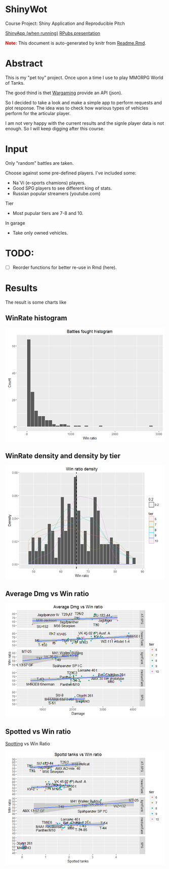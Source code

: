 ShinyWot
========

Course Project: Shiny Application and Reproducible Pitch

[ShinyApp (when running)](https://muhomorik.shinyapps.io/ShinyWot/)
[RPubs presentation](http://rpubs.com/Muhomorik/ShinyWot)

<span style="color:red">**Note:** </span>This document is auto-generated
by knitr from [Readme.Rmd](Readme.Rmd).

Abstract
========

This is my "pet toy" project. Once upon a time I use to play MMORPG
World of Tanks.

The good thind is thet
[Wargaming](https://eu.wargaming.net/developers/documentation/guide/getting-started/)
provide an API (json).

So I decided to take a look and make a simple app to perform requests
and plot response. The idea was to check how warious types of vehicles
perform for the articular player.

I am not very happy with the current results and the signle player data
is not enough. So I will keep digging after this course.

Input
=====

Only "random" battles are taken.

Choose against some pre-defined players. I've included some:

-   Na\`Vi (e-sports chamions) players.
-   Good SPG players to see different king of stats.
-   Russian popular streamers (youtube.com)

Tier

-   Most pupular tiers are 7-8 and 10.

In garage

-   Take only owned vehicles.

TODO:
=====

-   [ ] Reorder functions for better re-use in Rmd (here).

Results
=======

The result is some charts like

WinRate histogram
-----------------

![](Readme_files/figure-markdown_strict/winrateHist-1.png)

WinRate density and density by tier
-----------------------------------

![](Readme_files/figure-markdown_strict/density-1.png)

Average Dmg vs Win ratio
------------------------

![](Readme_files/figure-markdown_strict/avgDmg_vs_WinRate-1.png)

Spotted vs Win ratio
--------------------

[Spotting](http://wiki.wargaming.net/en/Battle_Mechanics#Spotting_Mechanics)
vs Win Ratio

![](Readme_files/figure-markdown_strict/spotted_vs_WinRate-1.png)
